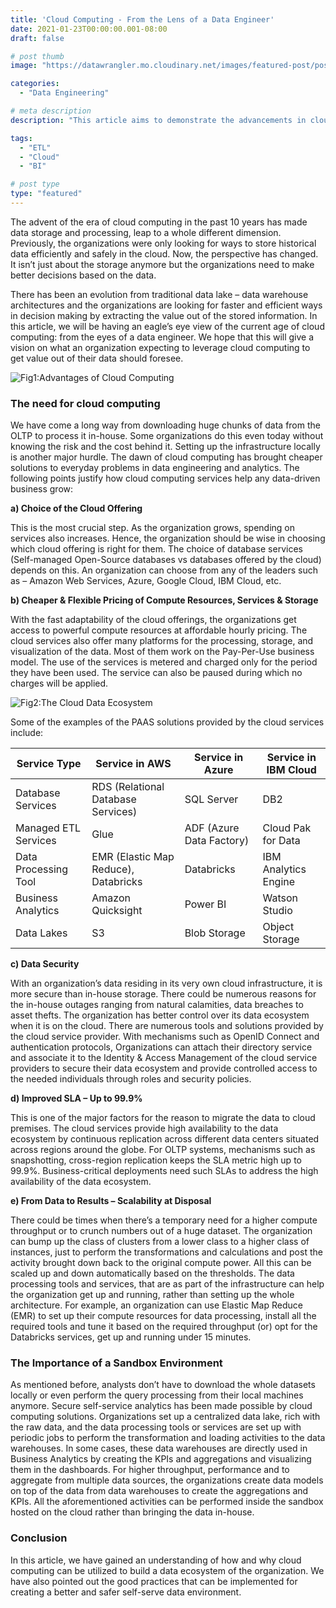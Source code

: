 ```yaml
---
title: 'Cloud Computing - From the Lens of a Data Engineer'
date: 2021-01-23T00:00:00.001-08:00
draft: false

# post thumb
image: "https://datawrangler.mo.cloudinary.net/images/featured-post/post15.jpg"

categories:
  - "Data Engineering"

# meta description
description: "This article aims to demonstrate the advancements in cloud computing and how it helps in accelerating data engineering workloads."

tags:
  - "ETL"
  - "Cloud"
  - "BI"

# post type
type: "featured"
---
```


The advent of the era of cloud computing in the past 10 years has made data storage and processing, leap to a whole different dimension. Previously, the organizations were only looking for ways to store historical data efficiently and safely in the cloud. Now, the perspective has changed. It isn’t just about the storage anymore but the organizations need to make better decisions based on the data. 

There has been an evolution from traditional data lake – data warehouse architectures and the organizations are looking for faster and efficient ways in decision making by extracting the value out of the stored information. In this article, we will be having an eagle’s eye view of the current age of cloud computing: from the eyes of a data engineer. We hope that this will give a vision on what an organization expecting to leverage cloud computing to get value out of their data should foresee.

![Fig1:Advantages of Cloud Computing](https://datawrangler.mo.cloudinary.net/images/post/15-cloud-computing/img1.jpg)

### The need for cloud computing

We have come a long way from downloading huge chunks of data from the OLTP to process it in-house. Some organizations do this even today without knowing the risk and the cost behind it. Setting up the infrastructure locally is another major hurdle. The dawn of cloud computing has brought cheaper solutions to everyday problems in data engineering and analytics. The following points justify how cloud computing services help any data-driven business grow:

**a) Choice of the Cloud Offering**

This is the most crucial step. As the organization grows, spending on services also increases. Hence, the organization should be wise in choosing which cloud offering is right for them. The choice of database services (Self-managed Open-Source databases vs databases offered by the cloud) depends on this. An organization can choose from any of the leaders such as – Amazon Web Services, Azure, Google Cloud, IBM Cloud, etc.

**b) Cheaper & Flexible Pricing of Compute Resources, Services & Storage**

With the fast adaptability of the cloud offerings, the organizations get access to powerful compute resources at affordable hourly pricing. The cloud services also offer many platforms for the processing, storage, and visualization of the data. Most of them work on the Pay-Per-Use business model. The use of the services is metered and charged only for the period they have been used. The service can also be paused during which no charges will be applied.

![Fig2:The Cloud Data Ecosystem](https://datawrangler.mo.cloudinary.net/images/post/15-cloud-computing/img2.jpg)

Some of the examples of the PAAS solutions provided by the cloud services include:

| Service Type	| Service in AWS | Service in Azure | Service in IBM Cloud |
| --- | --- | --- | --- |
| Database Services	| RDS (Relational Database Services) | SQL Server | DB2 |
| Managed ETL Services | Glue| ADF (Azure Data Factory) | Cloud Pak for Data |
| Data Processing Tool | EMR (Elastic Map Reduce), Databricks | Databricks |IBM Analytics Engine |
| Business Analytics | Amazon Quicksight | Power BI | Watson Studio |
| Data Lakes | S3| Blob Storage | Object Storage |

**c) Data Security**

With an organization’s data residing in its very own cloud infrastructure, it is more secure than in-house storage. There could be numerous reasons for the in-house outages ranging from natural calamities, data breaches to asset thefts. The organization has better control over its data ecosystem when it is on the cloud. There are numerous tools and solutions provided by the cloud service provider. With mechanisms such as OpenID Connect and authentication protocols, Organizations can attach their directory service and associate it to the Identity & Access Management of the cloud service providers to secure their data ecosystem and provide controlled access to the needed individuals through roles and security policies.

**d) Improved SLA – Up to 99.9%**

This is one of the major factors for the reason to migrate the data to cloud premises. The cloud services provide high availability to the data ecosystem by continuous replication across different data centers situated across regions around the globe. For OLTP systems, mechanisms such as snapshotting, cross-region replication keeps the SLA metric high up to 99.9%. Business-critical deployments need such SLAs to address the high availability of the data ecosystem.

**e) From Data to Results – Scalability at Disposal**

There could be times when there’s a temporary need for a higher compute throughput or to crunch numbers out of a huge dataset. The organization can bump up the class of clusters from a lower class to a higher class of instances, just to perform the transformations and calculations and post the activity brought down back to the original compute power. All this can be scaled up and down automatically based on the thresholds. The data processing tools and services, that are as part of the infrastructure can help the organization get up and running, rather than setting up the whole architecture. For example, an organization can use Elastic Map Reduce (EMR) to set up their compute resources for data processing, install all the required tools and tune it based on the required throughput (or) opt for the Databricks services, get up and running under 15 minutes.

### The Importance of a Sandbox Environment

As mentioned before, analysts don’t have to download the whole datasets locally or even perform the query processing from their local machines anymore. Secure self-service analytics has been made possible by cloud computing solutions. Organizations set up a centralized data lake, rich with the raw data, and the data processing tools or services are set up with periodic jobs to perform the transformation and loading activities to the data warehouses. In some cases, these data warehouses are directly used in Business Analytics by creating the KPIs and aggregations and visualizing them in the dashboards. For higher throughput, performance and to aggregate from multiple data sources, the organizations create data models on top of the data from data warehouses to create the aggregations and KPIs. All the aforementioned activities can be performed inside the sandbox hosted on the cloud rather than bringing the data in-house.

### Conclusion
In this article, we have gained an understanding of how and why cloud computing can be utilized to build a data ecosystem of the organization. We have also pointed out the good practices that can be implemented for creating a better and safer self-serve data environment.
